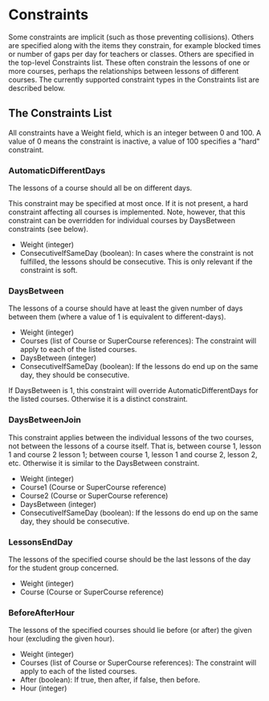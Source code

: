 # Constraints

Some constraints are implicit (such as those preventing collisions). Others are specified along with the items they constrain, for example blocked times or number of gaps per day for teachers or classes. Others are specified in the top-level Constraints list. These often constrain the lessons of one or more courses, perhaps the relationships between lessons of different courses. The currently supported constraint types in the Constraints list are described below.

## The Constraints List

All constraints have a Weight field, which is an integer between 0 and 100. A value of 0 means the constraint is inactive, a value of 100 specifies a "hard" constraint.

### AutomaticDifferentDays

The lessons of a course should all be on different days.

This constraint may be specified at most once. If it is not present, a hard constraint affecting all courses is implemented. Note, however, that this constraint can be overridden for individual courses by DaysBetween constraints (see below).

 - Weight (integer)
 - ConsecutiveIfSameDay (boolean): In cases where the constraint is not fulfilled, the lessons should be consecutive. This is only relevant if the constraint is soft.

### DaysBetween

The lessons of a course should have at least the given number of days between them (where a value of 1 is equivalent to different-days).

 - Weight (integer)
 - Courses (list of Course or SuperCourse references): The constraint will apply to each of the listed courses.
 - DaysBetween (integer)
 - ConsecutiveIfSameDay (boolean): If the lessons do end up on the same day, they should be consecutive.

If DaysBetween is 1, this constraint will override AutomaticDifferentDays for the listed courses. Otherwise it is a distinct constraint.

### DaysBetweenJoin

This constraint applies between the individual lessons of the two courses, not between the lessons of a course itself. That is, between course 1, lesson 1 and course 2 lesson 1; between course 1, lesson 1 and course 2, lesson 2, etc. Otherwise it is similar to the DaysBetween constraint.

 - Weight (integer)
 - Course1 (Course or SuperCourse reference)
 - Course2 (Course or SuperCourse reference)
 - DaysBetween (integer)
 - ConsecutiveIfSameDay (boolean): If the lessons do end up on the same day, they should be consecutive.

### LessonsEndDay

The lessons of the specified course should be the last lessons of the day for the student group concerned.

 - Weight (integer)
 - Course (Course or SuperCourse reference)

### BeforeAfterHour

The lessons of the specified courses should lie before (or after) the given hour (excluding the given hour).

 - Weight (integer)
 - Courses (list of Course or SuperCourse references): The constraint will apply to each of the listed courses.
 - After (boolean): If true, then after, if false, then before.
 - Hour (integer)
